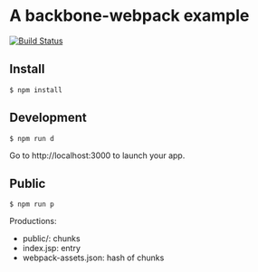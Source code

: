 A backbone-webpack example
===============

[![Build Status][travis-image]][travis-url]

Install
-----

    $ npm install

Development
-----

    $ npm run d

Go to http://localhost:3000 to launch your app.

Public
-----

    $ npm run p

Productions:
- public/: chunks
- index.jsp: entry
- webpack-assets.json: hash of chunks

[travis-image]: https://travis-ci.org/rickyleung/backbone-webpack.svg
[travis-url]: https://travis-ci.org/rickyleung/backbone-webpack
